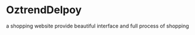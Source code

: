 OztrendDelpoy
=============

a shopping website provide beautiful interface and full process of shopping

